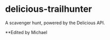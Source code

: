 delicious-trailhunter
=====================

A scavenger hunt, powered by the Delicious API.

**Edited by Michael
